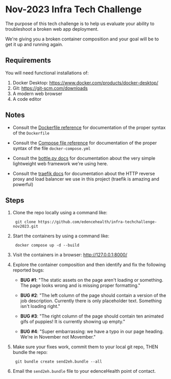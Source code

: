 # Nov-2023 Infra Tech Challenge

The purpose of this tech challenge is to help us evaluate your ability to troubleshoot a broken web app deployment.

We're giving you a broken container composition and your goal will be to get it up and running again.

## Requirements

You will need functional installations of:

1. Docker Desktop: <https://www.docker.com/products/docker-desktop/>
3. Git: <https://git-scm.com/downloads>
4. A modern web browser
5. A code editor

## Notes

* Consult the [Dockerfile reference](https://docs.docker.com/engine/reference/builder/) for documentation of the proper syntax of the `Dockerfile`

* Consult the [Compose file reference](https://docs.docker.com/compose/compose-file/compose-file-v3/) for documentation of the proper syntax of the file `docker-compose.yml`

* Consult the [bottle.py docs](http://bottlepy.org/docs/dev/) for documentation about the very simple lightweight web framework we're using here.

* Consult the [traefik docs](https://docs.traefik.io/) for documentation about the HTTP reverse proxy and load balancer we use in this project (traefik is amazing and powerful)

## Steps

1. Clone the repo locally using a command like:

		git clone https://github.com/edencehealth/infra-techchallenge-nov2023.git

2. Start the containers by using a command like:

		docker compose up -d --build

3. Visit the containers in a browser: <http://127.0.0.1:8000/>

4. Explore the container composition and then identify and fix the following reported bugs:

	* **BUG #1**: "The static assets on the page aren't loading or something. The page looks wrong and is missing proper formatting."

	* **BUG #2**: "The left column of the page should contain a version of the job description. Currently there is only placeholder text. Something isn't loading right."

	* **BUG #3**: "The right column of the page should contain ten animated gifs of puppies! It is currently showing up empty."

	* **BUG #4**: "Super embarrassing: we have a typo in our page heading. We're in November not Movember."

5. Make sure your fixes work, commit them to your local git repo, THEN bundle the repo:

		git bundle create send2eh.bundle --all

6. Email the `send2eh.bundle` file to your edenceHealth point of contact.

